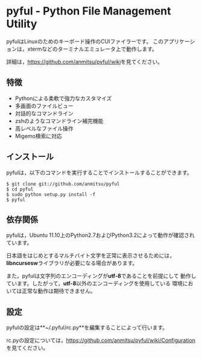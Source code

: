pyful - Python File Management Utility
======================================

pyfulはLinuxのためのキーボード操作のCUIファイラーです。
このアプリケーションは，xtermなどのターミナルエミュレータ上で動作します。

詳細は，<https://github.com/anmitsu/pyful/wiki>を見てください。

特徴
----

* Pythonによる柔軟で強力なカスタマイズ
* 多画面のファイルビュー
* 対話的なコマンドライン
* zshのようなコマンドライン補完機能
* 高レベルなファイル操作
* Migemo検索に対応

インストール
--------------

pyfulは，以下のコマンドを実行することでインストールすることができます。

    $ git clone git://github.com/anmitsu/pyful
    $ cd pyful
    $ sudo python setup.py install -f
    $ pyful

依存関係
--------

pyfulは，Ubuntu 11.10上のPython2.7およびPython3.2によって動作が確認されています。

日本語をはじめとするマルチバイト文字を正常に表示させるためには，
**libncursesw**ライブラリが必要になる場合があります。

また，pyfulは文字列のエンコーディングが**utf-8**であることを前提にして
動作しています。したがって，**utf-8**以外のエンコーディングを使用している
環境においては正常な動作は期待できません。

設定
----

pyfulの設定は**~/.pyful/rc.py**を編集することによって行います。

rc.pyの設定については，<https://github.com/anmitsu/pyful/wiki/Configuration>を見てください。
